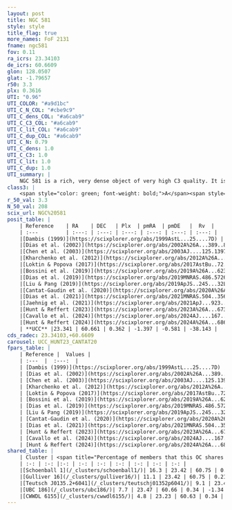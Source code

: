 ```yaml
---
layout: post
title: NGC 581
style: style
title_flag: true
more_names: FoF 2131
fname: ngc581
fov: 0.11
ra_icrs: 23.34103
de_icrs: 60.6609
glon: 128.0507
glat: -1.79657
r50: 3.3
plx: 0.3616
UTI: "0.96"
UTI_COLOR: "#a9d1bc"
UTI_C_N_COL: "#cbe9c9"
UTI_C_dens_COL: "#a6cab9"
UTI_C_C3_COL: "#a6cab9"
UTI_C_lit_COL: "#a6cab9"
UTI_C_dup_COL: "#a6cab9"
UTI_C_N: 0.79
UTI_C_dens: 1.0
UTI_C_C3: 1.0
UTI_C_lit: 1.0
UTI_C_dup: 1.0
UTI_summary: |
    NGC 581 is a rich, very dense object of very high C3 quality. It is very well-studied in the literature. This object shares a small percentage of members with 5 later reported entries.
class3: |
    <span style="color: green; font-weight: bold;">A</span><span style="color: green; font-weight: bold;">A</span>
r_50_val: 3.3
N_50_val: 208
scix_url: NGC%20581
posit_table: |
    | Reference    | RA    | DEC   | Plx  | pmRA  | pmDE   |  Rv  |
    | :---         | :---: | :---: | :---: | :---: | :---: | :---: |
    |[Dambis (1999)](https://scixplorer.org/abs/1999AstL...25....7D) | 23.346 | 60.65 | -- | -- | -- | -- |
    |[Dias et al. (2002)](https://scixplorer.org/abs/2002A%26A...389..871D) | 23.346 | 60.65 | -- | -1.6 | 0.66 | -44.2 |
    |[Chen et al. (2003)](https://scixplorer.org/abs/2003AJ....125.1397C) | 23.242 | 60.662 | -- | -1.6 | 0.66 | -37.0 |
    |[Kharchenko et al. (2012)](https://scixplorer.org/abs/2012A%26A...543A.156K) | 23.316 | 60.652 | -- | -1.14 | 0.37 | -- |
    |[Loktin & Popova (2017)](https://scixplorer.org/abs/2017AstBu..72..257L) | 23.34 | 60.65 | -- | -0.263 | -0.467 | -41.4 |
    |[Bossini et al. (2019)](https://scixplorer.org/abs/2019A%26A...623A.108B) | 23.339 | 60.659 | -- | -- | -- | -- |
    |[Dias et al. (2019)](https://scixplorer.org/abs/2019MNRAS.486.5726D) | 23.346 | 60.65 | 0.37 | -1.382 | -0.504 | -45.33 |
    |[Liu & Pang (2019)](https://scixplorer.org/abs/2019ApJS..245...32L) | 23.293 | 60.638 | 0.455 | -1.367 | -0.544 | -- |
    |[Cantat-Gaudin et al. (2020)](https://scixplorer.org/abs/2020A%26A...640A...1C) | 23.339 | 60.659 | 0.373 | -1.384 | -0.497 | -- |
    |[Dias et al. (2021)](https://scixplorer.org/abs/2021MNRAS.504..356D) | 23.331 | 60.66 | 0.374 | -1.383 | -0.493 | -- |
    |[Jaehnig et al. (2021)](https://scixplorer.org/abs/2021ApJ...923..129J) | 23.331 | 60.658 | 0.4 | -1.389 | -0.504 | -- |
    |[Hunt & Reffert (2023)](https://scixplorer.org/abs/2023A%26A...673A.114H) | 23.36 | 60.656 | 0.366 | -1.394 | -0.598 | -38.142 |
    |[Cavallo et al. (2024)](https://scixplorer.org/abs/2024AJ....167...12C) | 23.327 | 60.66 | 0.366 | -- | -- | -- |
    |[Hunt & Reffert (2024)](https://scixplorer.org/abs/2024A%26A...686A..42H) | 23.36 | 60.656 | 0.366 | -1.394 | -0.598 | -38.142 |
    | **UCC** |23.341 | 60.661 | 0.362 | -1.397 | -0.581 | -38.143 | 
cds_radec: 23.34103,+60.6609
carousel: UCC_HUNT23_CANTAT20
fpars_table: |
    | Reference |  Values |
    | :---  |  :---:  |
    | [Dambis (1999)](https://scixplorer.org/abs/1999AstL...25....7D) | `E_B-V_=0.414, DM0=12.08, log_age_=7.2` |
    | [Dias et al. (2002)](https://scixplorer.org/abs/2002A%26A...389..871D) | `E(B-V)=0.382, Dist=2194.0, Age=7.336` |
    | [Chen et al. (2003)](https://scixplorer.org/abs/2003AJ....125.1397C) | `HDis=2194, Age=0.02` |
    | [Kharchenko et al. (2012)](https://scixplorer.org/abs/2012A%26A...543A.156K) | `e_bv=0.331, distance=2199, log_age=7.44` |
    | [Loktin & Popova (2017)](https://scixplorer.org/abs/2017AstBu..72..257L) | `E(B-V)=0.378, Dmod=11.712, logt=7.337` |
    | [Bossini et al. (2019)](https://scixplorer.org/abs/2019A%26A...623A.108B) | `AV=1.213, Dist=12.117, logA=7.418, Fe/H=0.0` |
    | [Dias et al. (2019)](https://scixplorer.org/abs/2019MNRAS.486.5726D) | `E(B-V)=0.34, Dist=2061, logAge=7.336, Z=0.003` |
    | [Liu & Pang (2019)](https://scixplorer.org/abs/2019ApJS..245...32L) | `Age=0.06, Z=0.5` |
    | [Cantat-Gaudin et al. (2020)](https://scixplorer.org/abs/2020A%26A...640A...1C) | `AVNN=1.09, DMNN=11.99, AgeNN=7.44` |
    | [Dias et al. (2021)](https://scixplorer.org/abs/2021MNRAS.504..356D) | `Av=1.45, Dist=2292, logage=7.469, [Fe/H]=-0.02` |
    | [Hunt & Reffert (2023)](https://scixplorer.org/abs/2023A%26A...673A.114H) | `AV50=1.29, diffAV50=0.93, MOD50=11.994, logAge50=7.671` |
    | [Cavallo et al. (2024)](https://scixplorer.org/abs/2024AJ....167...12C) | `AV50=1.58, dMod50=12.19, logAge50=7.35, [Fe/H]50=-0.1` |
    | [Hunt & Reffert (2024)](https://scixplorer.org/abs/2024A%26A...686A..42H) | `MassJ=1262.03` |
shared_table: |
    | Cluster | <span title="Percentage of members that this OC shares with the ones listed">%</span>   | RA   | DEC   | Plx   | pmRA  | pmDE  | Rv | UTI |
    | :-: | :-: |:-: | :-: | :-: | :-: | :-: | :-: | :-: |
    |[Schoenball 1](/_clusters/schoenball1/)| 16.3 | 23.42 | 60.75 | 0.23 | -1.29 | -0.65 | -37.74 |0.52 |
    |[Gulliver 16](/_clusters/gulliver16/)| 11.1 | 23.42 | 60.75 | 0.21 | -1.28 | -0.65 | -37.02 |0.02 |
    |[Teutsch J0135.2+6041](/_clusters/teutschj01352p6041/)| 9.1 | 23.44 | 60.67 | 0.36 | -1.44 | -0.61 | -38.14 |0.09 |
    |[UBC 186](/_clusters/ubc186/)| 7.7 | 23.47 | 60.66 | 0.34 | -1.34 | -0.51 | -- |0.15 |
    |[CWWDL 6155](/_clusters/cwwdl6155/)| 4.8 | 23.23 | 60.63 | 0.34 | -1.26 | -0.61 | -- |0.05 |
---
```

